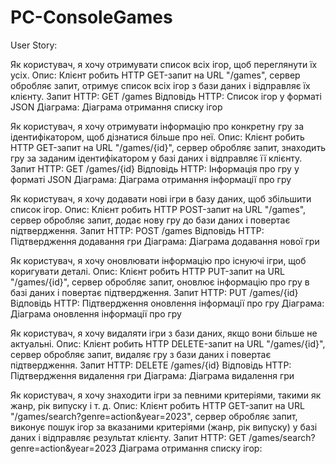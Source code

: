 # PC-ConsoleGames

User Story:

Як користувач, я хочу отримувати список всіх ігор, щоб переглянути їх усіх.
Опис: Клієнт робить HTTP GET-запит на URL "/games", сервер обробляє запит, отримує список всіх ігор з бази даних і відправляє їх клієнту.
Запит HTTP: GET /games
Відповідь HTTP: Список ігор у форматі JSON
Діаграма: Діаграма отримання списку ігор


Як користувач, я хочу отримувати інформацію про конкретну гру за ідентифікатором, щоб дізнатися більше про неї.
Опис: Клієнт робить HTTP GET-запит на URL "/games/{id}", сервер обробляє запит, знаходить гру за заданим ідентифікатором у базі даних і відправляє її клієнту.
Запит HTTP: GET /games/{id}
Відповідь HTTP: Інформація про гру у форматі JSON
Діаграма: Діаграма отримання інформації про гру


Як користувач, я хочу додавати нові ігри в базу даних, щоб збільшити список ігор.
Опис: Клієнт робить HTTP POST-запит на URL "/games", сервер обробляє запит, додає нову гру до бази даних і повертає підтвердження.
Запит HTTP: POST /games
Відповідь HTTP: Підтвердження додавання гри
Діаграма: Діаграма додавання нової гри


Як користувач, я хочу оновлювати інформацію про існуючі ігри, щоб коригувати деталі.
Опис: Клієнт робить HTTP PUT-запит на URL "/games/{id}", сервер обробляє запит, оновлює інформацію про гру в базі даних і повертає підтвердження.
Запит HTTP: PUT /games/{id}
Відповідь HTTP: Підтвердження оновлення інформації про гру
Діаграма: Діаграма оновлення інформації про гру


Як користувач, я хочу видаляти ігри з бази даних, якщо вони більше не актуальні.
Опис: Клієнт робить HTTP DELETE-запит на URL "/games/{id}", сервер обробляє запит, видаляє гру з бази даних і повертає підтвердження.
Запит HTTP: DELETE /games/{id}
Відповідь HTTP: Підтвердження видалення гри
Діаграма: Діаграма видалення гри


Як користувач, я хочу знаходити ігри за певними критеріями, такими як жанр, рік випуску і т. д.
Опис: Клієнт робить HTTP GET-запит на URL "/games/search?genre=action&year=2023", сервер обробляє запит, виконує пошук ігор за вказаними критеріями (жанр, рік випуску) у базі даних і відправляє результат клієнту.
Запит HTTP: GET /games/search?genre=action&year=2023
Діаграма отримання списку ігор:
